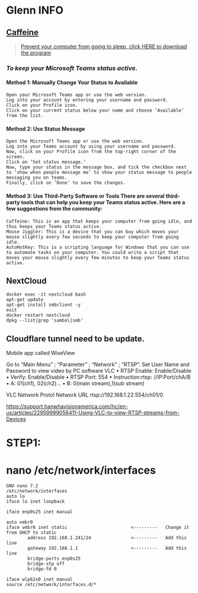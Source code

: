 # Glenn INFO

## [Caffeine](https://www.zhornsoftware.co.uk/caffeine/index.html#home)
> [Prevent your computer from going to sleep, click HERE to download the program](https://www.zhornsoftware.co.uk/caffeine/caffeine.zip)


### _To keep your Microsoft Teams status active._


#### Method 1: Manually Change Your Status to Available
```
Open your Microsoft Teams app or use the web version.
Log into your account by entering your username and password.
Click on your Profile icon.
Click on your current status below your name and choose ‘Available’ from the list.
```

#### Method 2: Use Status Message
```
Open the Microsoft Teams app or use the web version.
Log into your Teams account by using your username and password.
Now, click on your Profile icon from the top-right corner of the screen.
Click on ‘Set status message.’
Now, type your status in the message box, and tick the checkbox next to ‘show when people message me’ to show your status message to people messaging you on teams.
Finally, click on ‘Done’ to save the changes.
```

#### Method 3: Use Third-Party Software or Tools There are several third-party tools that can help you keep your Teams status active. Here are a few suggestions from the community:
```
Caffeine: This is an app that keeps your computer from going idle, and thus keeps your Teams status active.
Mouse Jiggler: This is a device that you can buy which moves your mouse slightly every few seconds to keep your computer from going idle.
AutoHotKey: This is a scripting language for Windows that you can use to automate tasks on your computer. You could write a script that moves your mouse slightly every few minutes to keep your Teams status active.
```




## NextCloud

```
docker exec -it nextcloud bash
apt-get update
apt-get install smbclient -y
exit
docker restart nextcloud
dpkg --list|grep 'samba\|smb'

```

## Cloudflare tunnel need to be update.

Mobile app called WiseView

Go to “Main Menu” ; “Parameter” ; “Network” ; “RTSP”. Set User Name 
and Password to view video by PC software VLC
•	 RTSP Enable: Enable/Disable
•	 Verify: Enable/Disable
•	 RTSP Port: 554
•	 Instruction:rtsp: //IP:Port/chA/B
•	 A: 01(ch1), 02(ch2)...
•	 B: 0(main stream),1(sub stream)

VLC
Network Protol
Network URL
rtsp://192.168.1.22:554/ch01/0


https://support.hanwhavisionamerica.com/hc/en-us/articles/22959999056411-Using-VLC-to-view-RTSP-streams-from-Devices


#



# STEP1:
# nano /etc/network/interfaces

```
GNU nano 7.2                                                                                           /etc/network/interfaces                                                                                                     
auto lo
iface lo inet loopback

iface enp0s25 inet manual

auto vmbr0
iface vmbr0 inet static                        <---------   Change it from DHCP to static
        address 192.168.1.241/24               <---------   Add this line
        gateway 192.168.1.1                    <---------   Add this line
        bridge-ports enp0s25
        bridge-stp off
        bridge-fd 0

iface wlp62s0 inet manual
source /etc/network/interfaces.d/*
```





